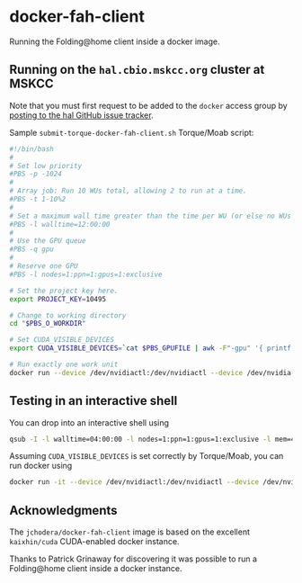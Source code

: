 # docker-fah-client

Running the Folding@home client inside a docker image.

## Running on the `hal.cbio.mskcc.org` cluster at MSKCC

Note that you must first request to be added to the `docker` access group by [posting to the hal GitHub issue tracker](https://github.com/cbio/cbio-cluster/issues).

Sample `submit-torque-docker-fah-client.sh` Torque/Moab script:
```bash
#!/bin/bash
#
# Set low priority
#PBS -p -1024
#
# Array job: Run 10 WUs total, allowing 2 to run at a time.
#PBS -t 1-10%2
#
# Set a maximum wall time greater than the time per WU (or else no WUs will finish)
#PBS -l walltime=12:00:00
#
# Use the GPU queue
#PBS -q gpu
#
# Reserve one GPU
#PBS -l nodes=1:ppn=1:gpus=1:exclusive

# Set the project key here.
export PROJECT_KEY=10495

# Change to working directory
cd "$PBS_O_WORKDIR"

# Set CUDA_VISIBLE_DEVICES
export CUDA_VISIBLE_DEVICES=`cat $PBS_GPUFILE | awk -F"-gpu" '{ printf A$2;A=","}'`

# Run exactly one work unit
docker run --device /dev/nvidiactl:/dev/nvidiactl --device /dev/nvidia-uvm:/dev/nvidia-uvm --device /dev/nvidia${CUDA_VISIBLE_DEVICES}:/dev/nvidia0 jchodera/docker-fah-client /bin/sh -c 'cd fah && ./FAHClient --client-type=INTERNAL --project-key=$PROJECT_KEY --max-units=1'
```


## Testing in an interactive shell

You can drop into an interactive shell using
```bash
qsub -I -l walltime=04:00:00 -l nodes=1:ppn=1:gpus=1:exclusive -l mem=4G -q active
```

Assuming `CUDA_VISIBLE_DEVICES` is set correctly by Torque/Moab, you can run docker using
```bash
docker run -it --device /dev/nvidiactl:/dev/nvidiactl --device /dev/nvidia-uvm:/dev/nvidia-uvm --device /dev/nvidia${CUDA_VISIBLE_DEVICES}:/dev/nvidia0 jchodera/docker-fah-client /bin/sh -c 'cd fah && ./FAHClient --client-type=INTERNAL --project-key=$PROJECT_KEY --max-units=1'
```

## Acknowledgments

The `jchodera/docker-fah-client` image is based on the excellent `kaixhin/cuda` CUDA-enabled docker instance.

Thanks to Patrick Grinaway for discovering it was possible to run a Folding@home client inside a docker instance.

